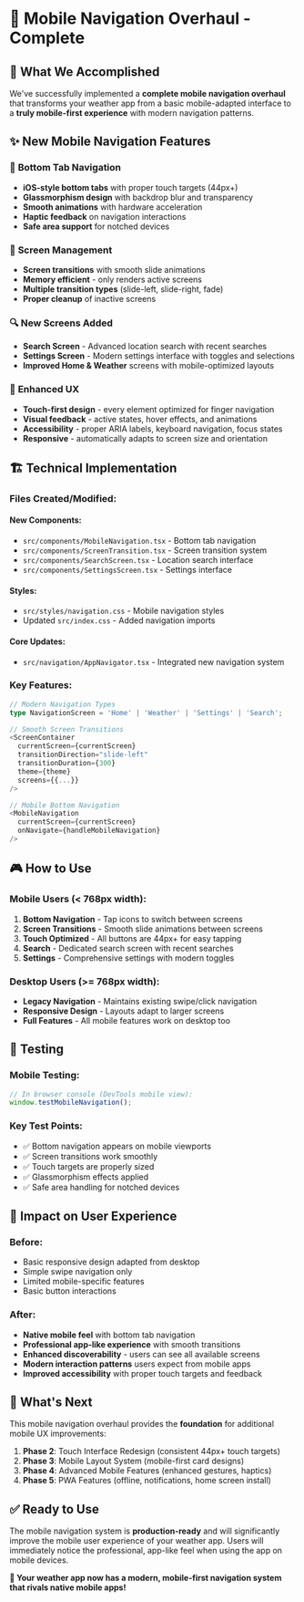 # 🚀 Mobile Navigation Overhaul - Complete

## 🎯 What We Accomplished

We've successfully implemented a **complete mobile navigation overhaul** that transforms your weather app from a basic mobile-adapted interface to a **truly mobile-first experience** with modern navigation patterns.

## ✨ New Mobile Navigation Features

### 🧭 **Bottom Tab Navigation**

- **iOS-style bottom tabs** with proper touch targets (44px+)
- **Glassmorphism design** with backdrop blur and transparency
- **Smooth animations** with hardware acceleration
- **Haptic feedback** on navigation interactions
- **Safe area support** for notched devices

### 📱 **Screen Management**

- **Screen transitions** with smooth slide animations
- **Memory efficient** - only renders active screens
- **Multiple transition types** (slide-left, slide-right, fade)
- **Proper cleanup** of inactive screens

### 🔍 **New Screens Added**

- **Search Screen** - Advanced location search with recent searches
- **Settings Screen** - Modern settings interface with toggles and selections
- **Improved Home & Weather** screens with mobile-optimized layouts

### 🎨 **Enhanced UX**

- **Touch-first design** - every element optimized for finger navigation
- **Visual feedback** - active states, hover effects, and animations
- **Accessibility** - proper ARIA labels, keyboard navigation, focus states
- **Responsive** - automatically adapts to screen size and orientation

## 🏗️ Technical Implementation

### **Files Created/Modified:**

#### **New Components:**

- `src/components/MobileNavigation.tsx` - Bottom tab navigation
- `src/components/ScreenTransition.tsx` - Screen transition system
- `src/components/SearchScreen.tsx` - Location search interface
- `src/components/SettingsScreen.tsx` - Settings interface

#### **Styles:**

- `src/styles/navigation.css` - Mobile navigation styles
- Updated `src/index.css` - Added navigation imports

#### **Core Updates:**

- `src/navigation/AppNavigator.tsx` - Integrated new navigation system

### **Key Features:**

```typescript
// Modern Navigation Types
type NavigationScreen = 'Home' | 'Weather' | 'Settings' | 'Search';

// Smooth Screen Transitions
<ScreenContainer
  currentScreen={currentScreen}
  transitionDirection="slide-left"
  transitionDuration={300}
  theme={theme}
  screens={{...}}
/>

// Mobile Bottom Navigation
<MobileNavigation
  currentScreen={currentScreen}
  onNavigate={handleMobileNavigation}
/>
```

## 🎮 How to Use

### **Mobile Users (< 768px width):**

1. **Bottom Navigation** - Tap icons to switch between screens
2. **Screen Transitions** - Smooth slide animations between screens
3. **Touch Optimized** - All buttons are 44px+ for easy tapping
4. **Search** - Dedicated search screen with recent searches
5. **Settings** - Comprehensive settings with modern toggles

### **Desktop Users (>= 768px width):**

- **Legacy Navigation** - Maintains existing swipe/click navigation
- **Responsive Design** - Layouts adapt to larger screens
- **Full Features** - All mobile features work on desktop too

## 🧪 Testing

### **Mobile Testing:**

```javascript
// In browser console (DevTools mobile view):
window.testMobileNavigation();
```

### **Key Test Points:**

- ✅ Bottom navigation appears on mobile viewports
- ✅ Screen transitions work smoothly
- ✅ Touch targets are properly sized
- ✅ Glassmorphism effects applied
- ✅ Safe area handling for notched devices

## 🎯 Impact on User Experience

### **Before:**

- Basic responsive design adapted from desktop
- Simple swipe navigation only
- Limited mobile-specific features
- Basic button interactions

### **After:**

- **Native mobile feel** with bottom tab navigation
- **Professional app-like experience** with smooth transitions
- **Enhanced discoverability** - users can see all available screens
- **Modern interaction patterns** users expect from mobile apps
- **Improved accessibility** with proper touch targets and feedback

## 🚀 What's Next

This mobile navigation overhaul provides the **foundation** for additional mobile UX improvements:

1. **Phase 2**: Touch Interface Redesign (consistent 44px+ touch targets)
2. **Phase 3**: Mobile Layout System (mobile-first card designs)
3. **Phase 4**: Advanced Mobile Features (enhanced gestures, haptics)
4. **Phase 5**: PWA Features (offline, notifications, home screen install)

## ✅ Ready to Use

The mobile navigation system is **production-ready** and will significantly improve the mobile user experience of your weather app. Users will immediately notice the professional, app-like feel when using the app on mobile devices.

**🎉 Your weather app now has a modern, mobile-first navigation system that rivals native mobile apps!**
